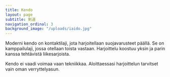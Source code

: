 ```yaml
---
title: Kendo
layout: page
subtitle: 剣道
navigation_ordinal: 3
background_image: "/uploads/iaido.jpg"
---
```


Moderni kendo on kontaktilaji, jota harjoitellaan suojavarusteet päällä. Se on kamppailulaji, jossa otellaan toista vastaan. Harjoittelu koostuu yksin ja parin kanssa tehtävistä liikesarjoista.

Kendo ei vaadi voimaa vaan tekniikkaa. Aloittaessasi harjoittelun tarvitset vain oman verryttelyasun.
